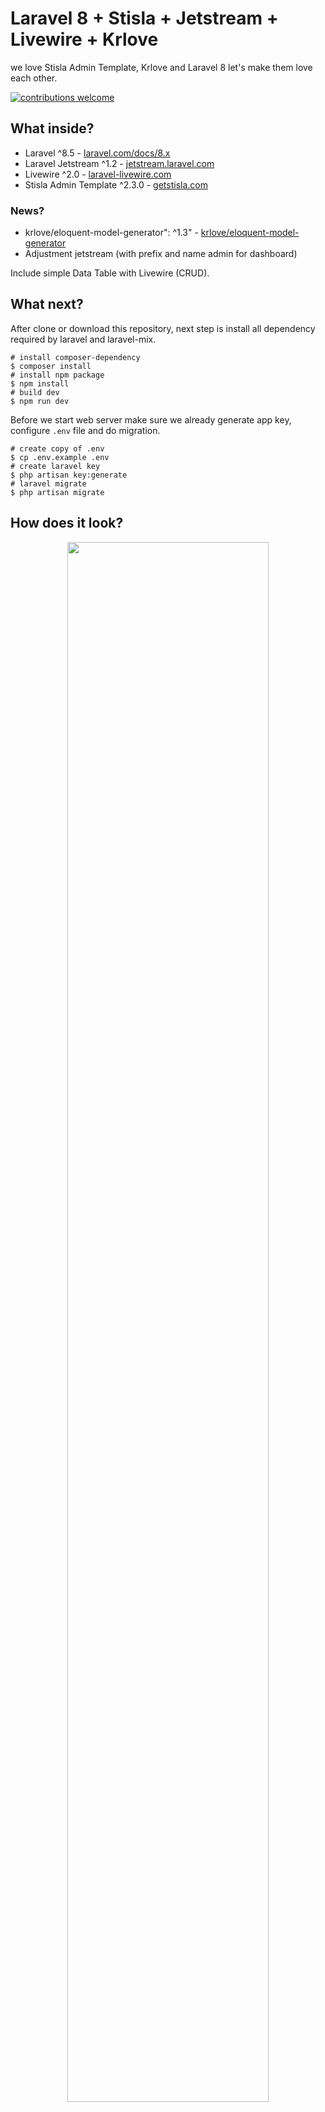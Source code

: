 # Laravel 8 + Stisla + Jetstream + Livewire + Krlove
we love Stisla Admin Template, Krlove and Laravel 8 let's make them love each other.

[![contributions welcome](https://img.shields.io/badge/contributions-welcome-brightgreen.svg?style=flat)](https://github.com/nyancodeid/laravel-8-stisla-jetstream/issues)

## What inside?
- Laravel ^8.5 - [laravel.com/docs/8.x](https://laravel.com/docs/8.x)
- Laravel Jetstream ^1.2 - [jetstream.laravel.com](https://jetstream.laravel.com/)
- Livewire ^2.0 - [laravel-livewire.com](https://laravel-livewire.com)
- Stisla Admin Template ^2.3.0 - [getstisla.com](https://getstisla.com/)

### News?
- krlove/eloquent-model-generator": ^1.3" - [krlove/eloquent-model-generator](https://github.com/krlove/eloquent-model-generator)
- Adjustment jetstream (with prefix and name admin for dashboard)

Include simple Data Table with Livewire (CRUD).

## What next?
After clone or download this repository, next step is install all dependency required by laravel and laravel-mix.

```shell
# install composer-dependency
$ composer install
# install npm package
$ npm install
# build dev 
$ npm run dev
```

Before we start web server make sure we already generate app key, configure `.env` file and do migration.

```shell
# create copy of .env
$ cp .env.example .env
# create laravel key
$ php artisan key:generate
# laravel migrate
$ php artisan migrate
```

## How does it look?

<p align="center">
    <img src="https://telegra.ph/file/49c7571f06872948fb0bc.png" width="80%" height="auto" />
    <img src="https://telegra.ph/file/613288c34841388c24f34.png" width="80%" height="auto" />
    <img src="https://telegra.ph/file/7f893b085f7aaca5b91be.png" width="80%" height="auto" />
    <img src="https://telegra.ph/file/8741e5fc455f02571b4c2.png" width="80%" height="auto" />
</p>

